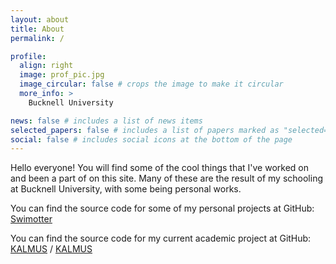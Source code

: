 ```yaml
---
layout: about
title: About
permalink: /

profile:
  align: right
  image: prof_pic.jpg
  image_circular: false # crops the image to make it circular
  more_info: >
    Bucknell University

news: false # includes a list of news items
selected_papers: false # includes a list of papers marked as "selected={true}"
social: false # includes social icons at the bottom of the page
---
```


Hello everyone! You will find some of the cool things that I've worked on and been a part of on this site. Many of these are the result of my schooling at Bucknell University, with some being personal works.

You can find the source code for some of my personal projects at GitHub:
[Swimotter](https://github.com/Swimotter)

You can find the source code for my current academic project at GitHub:
[KALMUS](https://github.com/KALMUS-Color-Toolkit) /
[KALMUS](https://github.com/KALMUS-Color-Toolkit/KALMUS)
